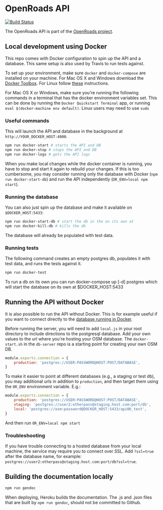 # OpenRoads API
[![Build Status](https://magnum.travis-ci.com/opengovt/openroads-api.svg?token=tqZJSdEbKcpsuN9Fxqua&branch=master)](https://magnum.travis-ci.com/opengovt/openroads-api)

The OpenRoads API is part of the [OpenRoads project](https://github.com/developmentseed/openroads).

## Local development using Docker
This repo comes with Docker configuration to spin up the API and a database. This same setup is also used by Travis to run tests against.

To set up your environment, make sure `docker` and `docker-compose` are installed on your machine. For Mac OS X and Windows download the [Docker Toolbox](https://www.docker.com/docker-toolbox). For Linux follow [these](https://docs.docker.com/compose/install/) instructions.

For Mac OS X or Windows, make sure you're running the following commands in a terminal that has the docker environment variables set. This can be done by running the `Docker Quickstart Terminal` app, or running `eval $(docker-machine env default)`. Linux users may need to use `sudo`


### Useful commands
This will launch the API and database in the background at `http://YOUR_DOCKER_HOST:4000`.

```sh
npm run docker-start # starts the API and DB
npm run docker-stop # stops the API and DB
npm run docker-logs # gets the API logs
```

When you make local changes while the docker container is running, you have to stop and start it again to rebuild your changes. If this is too cumbersome, you may consider running only the database with Docker (`npm run docker-start-db`) and run the API independently (`OR_ENV=local npm start`).

### Running the database
You can also just spin up the database and make it available on `$DOCKER_HOST:5433`:

```sh
npm run docker-start-db # start the db in the on its own at 
npm run docker-kill-db # kills the db
```

The database will already be populated with test data.

### Running tests
The following command creates an empty postgres db, populates it with test data, and runs the tests against it. 

```sh
npm run docker-test
```


To run a db on its own you can run docker-compose up [-d] postgres which will start the database on its own at $DOCKER_HOST:5433

## Running the API without Docker
It is also possible to run the API without Docker. This is for example useful if you want to connect directly to the [database running in Docker](https://github.com/opengovt/openroads-api/tree/feature/docker-tests#running-the-database).

Before running the server, you will need to add `local.js` in your root directory to include directions to the postgresql database. Add your own values to the url where you're hosting your OSM database. The `docker-start.sh` in the `db-server` repo is a starting point for creating your own OSM DB.

```javascript
module.exports.connection = {
    production: 'postgres://USER:PASSWORD@HOST:POST/DATABASE',
}
```

To make it easier to point at different databases (e.g., a staging or test db), you may additional urls in addition to `production`, and then target them using the `OR_ENV` environment variable.  E.g.:

```js
module.exports.connection = {
    production: 'postgres://USER:PASSWORD@HOST:POST/DATABASE',
    staging: 'postgres://user2:otherpass@staging.host.com:port/db',
    local: 'postgres://osm:password@DOCKER_HOST:5433/api06_test',
}
```

And then run `OR_ENV=local npm start`

### Troubleshooting
If you have trouble connecting to a hosted database from your local machine, the service may require you to connect over SSL. Add `?ssl=true` after the database name, for example: `postgres://user2:otherpass@staging.host.com:port/db?ssl=true`.


## Building the documentation locally

```sh
npm run gendoc
```

When deploying, Heroku builds the documentation. The .js and .json files that are built by `npm run gendoc`, should not be committed to Github.
